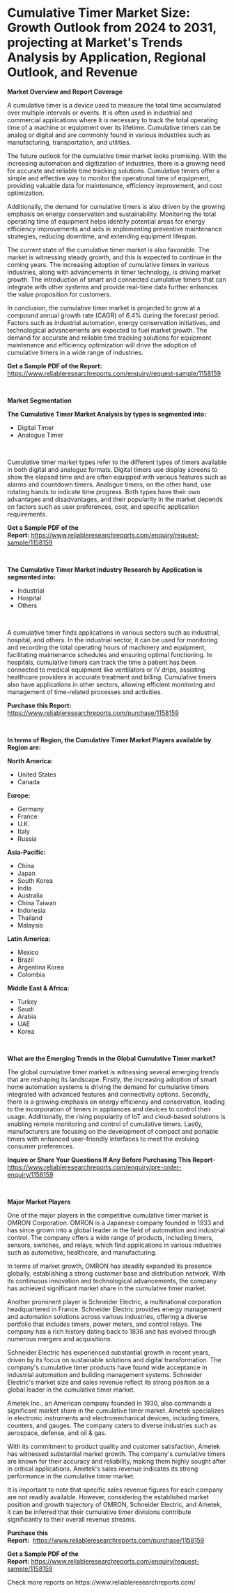 <p><h1>Cumulative Timer Market Size: Growth Outlook from 2024 to 2031, projecting at Market's Trends Analysis by Application, Regional Outlook, and Revenue</h1></p><p><strong>Market Overview and Report Coverage</strong></p>
<p><p>A cumulative timer is a device used to measure the total time accumulated over multiple intervals or events. It is often used in industrial and commercial applications where it is necessary to track the total operating time of a machine or equipment over its lifetime. Cumulative timers can be analog or digital and are commonly found in various industries such as manufacturing, transportation, and utilities.</p><p>The future outlook for the cumulative timer market looks promising. With the increasing automation and digitization of industries, there is a growing need for accurate and reliable time tracking solutions. Cumulative timers offer a simple and effective way to monitor the operational time of equipment, providing valuable data for maintenance, efficiency improvement, and cost optimization.</p><p>Additionally, the demand for cumulative timers is also driven by the growing emphasis on energy conservation and sustainability. Monitoring the total operating time of equipment helps identify potential areas for energy efficiency improvements and aids in implementing preventive maintenance strategies, reducing downtime, and extending equipment lifespan.</p><p>The current state of the cumulative timer market is also favorable. The market is witnessing steady growth, and this is expected to continue in the coming years. The increasing adoption of cumulative timers in various industries, along with advancements in timer technology, is driving market growth. The introduction of smart and connected cumulative timers that can integrate with other systems and provide real-time data further enhances the value proposition for customers.</p><p>In conclusion, the cumulative timer market is projected to grow at a compound annual growth rate (CAGR) of 6.4% during the forecast period. Factors such as industrial automation, energy conservation initiatives, and technological advancements are expected to fuel market growth. The demand for accurate and reliable time tracking solutions for equipment maintenance and efficiency optimization will drive the adoption of cumulative timers in a wide range of industries.</p></p>
<p><strong>Get a Sample PDF of the Report:</strong> <a href="https://www.reliableresearchreports.com/enquiry/request-sample/1158159">https://www.reliableresearchreports.com/enquiry/request-sample/1158159</a></p>
<p>&nbsp;</p>
<p><strong>Market Segmentation</strong></p>
<p><strong>The Cumulative Timer Market Analysis by types is segmented into:</strong></p>
<p><ul><li>Digital Timer</li><li>Analogue Timer</li></ul></p>
<p>&nbsp;</p>
<p><p>Cumulative timer market types refer to the different types of timers available in both digital and analogue formats. Digital timers use display screens to show the elapsed time and are often equipped with various features such as alarms and countdown timers. Analogue timers, on the other hand, use rotating hands to indicate time progress. Both types have their own advantages and disadvantages, and their popularity in the market depends on factors such as user preferences, cost, and specific application requirements.</p></p>
<p><strong>Get a Sample PDF of the Report:</strong>&nbsp;<a href="https://www.reliableresearchreports.com/enquiry/request-sample/1158159">https://www.reliableresearchreports.com/enquiry/request-sample/1158159</a></p>
<p>&nbsp;</p>
<p><strong>The Cumulative Timer Market Industry Research by Application is segmented into:</strong></p>
<p><ul><li>Industrial</li><li>Hospital</li><li>Others</li></ul></p>
<p>&nbsp;</p>
<p><p>A cumulative timer finds applications in various sectors such as industrial, hospital, and others. In the industrial sector, it can be used for monitoring and recording the total operating hours of machinery and equipment, facilitating maintenance schedules and ensuring optimal functioning. In hospitals, cumulative timers can track the time a patient has been connected to medical equipment like ventilators or IV drips, assisting healthcare providers in accurate treatment and billing. Cumulative timers also have applications in other sectors, allowing efficient monitoring and management of time-related processes and activities.</p></p>
<p><strong>Purchase this Report:</strong>&nbsp; <a href="https://www.reliableresearchreports.com/purchase/1158159">https://www.reliableresearchreports.com/purchase/1158159</a></p>
<p>&nbsp;</p>
<p><strong>In terms of Region, the Cumulative Timer Market Players available by Region are:</strong></p>
<p>
    <p> <strong> North America: </strong>
        <ul>
            <li>United States</li>
            <li>Canada</li>
        </ul>
        </p> 
    <p> <strong> Europe: </strong>
        <ul>
            <li>Germany</li>
            <li>France</li>
            <li>U.K.</li>
            <li>Italy</li>
            <li>Russia</li>
        </ul>
        </p> 
    <p> <strong> Asia-Pacific: </strong>
        <ul>
            <li>China</li>
            <li>Japan</li>
            <li>South Korea</li>
            <li>India</li>
            <li>Australia</li>
            <li>China Taiwan</li>
            <li>Indonesia</li>
            <li>Thailand</li>
            <li>Malaysia</li>
        </ul>
        </p> 
    <p> <strong> Latin America: </strong>
        <ul>
            <li>Mexico</li>
            <li>Brazil</li>
            <li>Argentina Korea</li>
            <li>Colombia</li>
        </ul>
        </p> 
    <p> <strong> Middle East & Africa: </strong>
        <ul>
            <li>Turkey</li>
            <li>Saudi</li>
            <li>Arabia</li>
            <li>UAE</li>
            <li>Korea</li>
        </ul>
    </p>
    </p>
<p>&nbsp;</p>
<p><strong>What are the Emerging Trends in the Global Cumulative Timer market?</strong></p>
<p><p>The global cumulative timer market is witnessing several emerging trends that are reshaping its landscape. Firstly, the increasing adoption of smart home automation systems is driving the demand for cumulative timers integrated with advanced features and connectivity options. Secondly, there is a growing emphasis on energy efficiency and conservation, leading to the incorporation of timers in appliances and devices to control their usage. Additionally, the rising popularity of IoT and cloud-based solutions is enabling remote monitoring and control of cumulative timers. Lastly, manufacturers are focusing on the development of compact and portable timers with enhanced user-friendly interfaces to meet the evolving consumer preferences.</p></p>
<p><strong>Inquire or Share Your Questions If Any Before Purchasing This Report</strong>- <a href="https://www.reliableresearchreports.com/enquiry/pre-order-enquiry/1158159">https://www.reliableresearchreports.com/enquiry/pre-order-enquiry/1158159</a></p>
<p>&nbsp;</p>
<p><strong>Major Market Players</strong></p>
<p><p>One of the major players in the competitive cumulative timer market is OMRON Corporation. OMRON is a Japanese company founded in 1933 and has since grown into a global leader in the field of automation and industrial control. The company offers a wide range of products, including timers, sensors, switches, and relays, which find applications in various industries such as automotive, healthcare, and manufacturing.</p><p>In terms of market growth, OMRON has steadily expanded its presence globally, establishing a strong customer base and distribution network. With its continuous innovation and technological advancements, the company has achieved significant market share in the cumulative timer market.</p><p>Another prominent player is Schneider Electric, a multinational corporation headquartered in France. Schneider Electric provides energy management and automation solutions across various industries, offering a diverse portfolio that includes timers, power meters, and control relays. The company has a rich history dating back to 1836 and has evolved through numerous mergers and acquisitions.</p><p>Schneider Electric has experienced substantial growth in recent years, driven by its focus on sustainable solutions and digital transformation. The company's cumulative timer products have found wide acceptance in industrial automation and building management systems. Schneider Electric's market size and sales revenue reflect its strong position as a global leader in the cumulative timer market.</p><p>Ametek Inc., an American company founded in 1930, also commands a significant market share in the cumulative timer market. Ametek specializes in electronic instruments and electromechanical devices, including timers, counters, and gauges. The company caters to diverse industries such as aerospace, defense, and oil & gas.</p><p>With its commitment to product quality and customer satisfaction, Ametek has witnessed substantial market growth. The company's cumulative timers are known for their accuracy and reliability, making them highly sought after in critical applications. Ametek's sales revenue indicates its strong performance in the cumulative timer market.</p><p>It is important to note that specific sales revenue figures for each company are not readily available. However, considering the established market position and growth trajectory of OMRON, Schneider Electric, and Ametek, it can be inferred that their cumulative timer divisions contribute significantly to their overall revenue streams.</p></p>
<p><strong>Purchase this Report:</strong>&nbsp;&nbsp;<a href="https://www.reliableresearchreports.com/purchase/1158159">https://www.reliableresearchreports.com/purchase/1158159</a></p>
<p></p>
<p><strong>Get a Sample PDF of the Report:</strong>&nbsp;<a href="https://www.reliableresearchreports.com/enquiry/request-sample/1158159">https://www.reliableresearchreports.com/enquiry/request-sample/1158159</a></p>
<p>Check more reports on https://www.reliableresearchreports.com/</p>